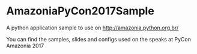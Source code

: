 # AmazoniaPyCon2017Sample
A python application sample to use on http://amazonia.python.org.br/

You can find the samples, slides and configs used on the speaks at PyCon Amazonia 2017
